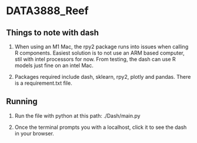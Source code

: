 # DATA3888_Reef

## Things to note with dash
1. When using an M1 Mac, the rpy2 package runs into issues when calling R components. Easiest solution is to not use an ARM based computer, stil with intel processors for now. From testing, the dash can use R models just fine on an intel Mac.

2. Packages required include dash, sklearn, rpy2, plotly and pandas. There is a requirement.txt file.


## Running
1. Run the file with python at this path: ./Dash/main.py 

2. Once the terminal prompts you with a localhost, click it to see the dash in your browser. 